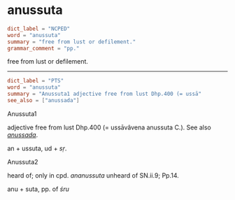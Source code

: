 # anussuta

``` toml
dict_label = "NCPED"
word = "anussuta"
summary = "free from lust or defilement."
grammar_comment = "pp."
```

free from lust or defilement.

--------------------

``` toml
dict_label = "PTS"
word = "anussuta"
summary = "Anussuta1 adjective free from lust Dhp.400 (= ussā"
see_also = ["anussada"]
```

Anussuta1

adjective free from lust Dhp.400 (= ussāvâvena anussuta C.). See also *[anussada](anussada.md)*.

an \+ ussuta, ud \+ *sṛ*.

Anussuta2

heard of; only in cpd. *ananussuta* unheard of SN.ii.9; Pp.14.

anu \+ suta, pp. of *śru*

